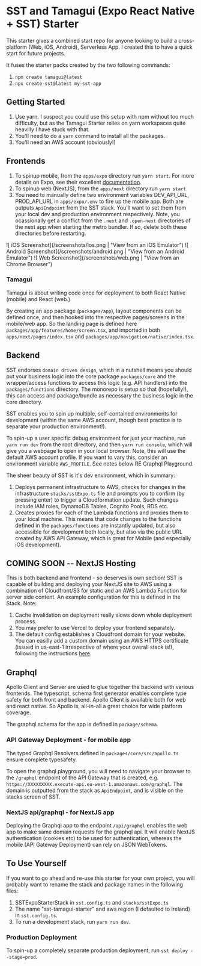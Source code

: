 # SST and Tamagui (Expo React Native + SST) Starter

This starter gives a combined start repo for anyone looking to build a cross-platform (Web, iOS, Android), Serverless App. I created this to have a quick start for future projects. 

It fuses the starter packs created by the two following commands:

1. `npm create tamagui@latest`
2. `npx create-sst@latest my-sst-app`


## Getting Started
1. Use yarn. I suspect you could use this setup with npm without too much difficulty, but as the Tamagui Starter relies on yarn workspaces quite heavilly I have stuck with that.
2. You'll need to do a `yarn` command to install all the packages. 
3. You'll need an AWS account (obviously!)


## Frontends
1. To spinup mobile, from the `apps/expo` directory run `yarn start`.  For more details on Expo, see their excellent [documentation](https://docs.expo.dev).
2. To spinup web (NextJS), from the `apps/next` directory run `yarn start`
3. You need to manually define two environment variables DEV_API_URL, PROD_API_URL in `apps/expo/.env` to fire up the mobile app. Both are outputs `ApiEndpoint` from the SST stack. You'll want to set them from your local dev and production environment respectively. Note, you ocassionally get a conflict from the `.next` and `.open-next` directories of the next app when starting the metro bundler. If so, delete both these directories before restarting.

![ iOS Screenshot](/screenshots/ios.png | "View from an iOS Emulator")
![ Android Screenshot](/screenshots/android.png  | "View from an Android Emulator")
![ Web Screenshot](/screenshots/web.png  | "View from an Chrome Browser")

### Tamagui

Tamagui is about writing code once for deployment to both React Native (mobile) and React (web.)

By creating an app package (`packages/app`), layout components can be defined once, and then hooked into the respective pages/screens in the mobile/web app. So the landing page is defined here `packages/app/features/home/screen.tsx`, and imported in both `apps/next/pages/index.tsx` and `packages/app/navigation/native/index.tsx`.


## Backend

SST endorses `domain driven design`, which in a nutshell means you should put your business logic into the core package `packages/core` and the wrapper/access functions to access this logic (e.g. API handlers) into the `packages/functions` directory. The monorepo is setup so that (hopefully!), this can access and package/bundle as necessary the business logic in the core directory.

SST enables you to spin up multiple, self-contained environments for development (within the same AWS account, though best practice is to separate your production environment!).

To spin-up a user specific debug environment for just your machine, run `yarn run dev` from the root directory, and then `yarn run console`, which will give you a webpage to open in your local browser. Note, this will use the default AWS account profile. If you want to vary this, consider an environment variable `AWS_PROFILE`. See notes below RE Graphql Playground.

The sheer beauty of SST is it's dev environment, which in summary:

1. Deploys permanent infrastructure to AWS, checks for changes in the infrastructure `stacks/sstExpo.ts` file and prompts you to confirm (by pressing enter) to  trigger a Cloudformation update. Such changes include IAM roles, DynamoDB Tables, Cognito Pools, RDS etc.
2. Creates proxies for each of the Lambda functions and proxies them to your local machine. This means that code changes to the functions defined in the `packages/functions` are instantly updated, but also accessible for development both locally, but also via the public URL created by AWS API Gateway, which is great for Mobile (and especially iOS development).


## COMING SOON -- NextJS Hosting

This is both backend and frontend - so deserves is own section! SST is capable of building and deploying your NextJS site to AWS using a combination of Cloudfront/S3 for static and an AWS Lambda Function for server side content. An example configuration for this is defined in the Stack. Note:

1. Cache invalidation on deployment really slows down whole deployment process.
2. You may prefer to use Vercel to deploy your frontend separately.
3. The default config establishes a Cloudfront domain for your website. You can easilly add a custom domain using an AWS HTTPS certificate (issued in us-east-1 irrespective of where your overall stack is!), following the instructions [here](https://sst.dev/examples/how-to-create-a-nextjs-app-with-serverless.html).  

## Graphql

Apollo Client and Server are used to glue together the backend with various frontends. The typescript, schema first generator enables complete type safety for both front and backend. Apollo Client is available both for web and react native. So Apollo is, all-in-all a great choice for wide platform coverage.

The graphql schema for the app is defined in `package/schema`.

### API Gateway Deployment - for mobile app

The typed Graphql Resolvers defined in `packages/core/src/apollo.ts` ensure complete typesafety.

To open the graphql playground, you will need to navigate your browser to the `/graphql` endpoint of the API Gateway that is created, e.g. `https://XXXXXXXXX.execute-api.eu-west-1.amazonaws.com/graphql`. The domain is outputted from the stack as `ApiEndpoint`, and is visible on the stacks screen of SST.

### NextJS api/graphql - for NextJS app

Deploying the Graphql app to the endpoint `/api/graphql` enables the web app to make same domain requests for the graphql api. It will enable NextJS authentication (cookies etc) to be used for authentication, whereas the mobile (API Gateway Deployment) can rely on JSON WebTokens. 

## To Use Yourself

If you want to go ahead and re-use this starter for your own project, you will probably want to rename the stack and package names in the following files:

1. SSTExpoStarterStack in `sst.config.ts` and `stacks/sstExpo.ts`
2. The name "sst-tamagui-starter" and aws region (I defaulted to Ireland) in `sst.config.ts`.
3. To run a development stack, run `yarn run dev`.

### Production Deployment

To spin-up a completely separate production deployment, run `sst deploy --stage=prod`.
